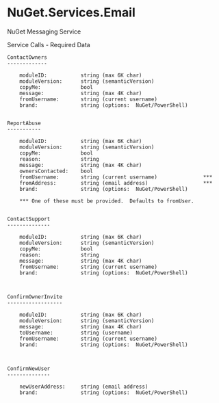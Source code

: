 NuGet.Services.Email
====================

NuGet Messaging Service



Service Calls - Required Data


    ContactOwners
    -------------

        moduleID:           string (max 6K char)
        moduleVersion:      string (semanticVersion)
        copyMe:             bool
        message:            string (max 4K char)
        fromUsername:       string (current username)
        brand:              string (options:  NuGet/PowerShell)


    ReportAbuse
    -----------

        moduleID:           string (max 6K char)
        moduleVersion:      string (semanticVersion)
        copyMe:             bool
        reason:             string
        message:            string (max 4K char)
        ownersContacted:    bool
        fromUsername:       string (current username)               ***
        fromAddress:        string (email address)                  ***
        brand:              string (options:  NuGet/PowerShell)

        *** One of these must be provided.  Defaults to fromUser.


    ContactSupport
    --------------

        moduleID:           string (max 6K char)
        moduleVersion:      string (semanticVersion)
        copyMe:             bool
        reason:             string
        message:            string (max 4K char)
        fromUsername:       string (current username)
        brand:              string (options:  NuGet/PowerShell)



    ConfirmOwnerInvite
    ------------------
    
        moduleID:           string (max 6K char)
        moduleVersion:      string (semanticVersion)
        message:            string (max 4K char)
        toUsername:         string (username)
        fromUsername:       string (current username)
        brand:              string (options:  NuGet/PowerShell)



    ConfirmNewUser
    --------------

        newUserAddress:     string (email address)
        brand:              string (options:  NuGet/PowerShell)



